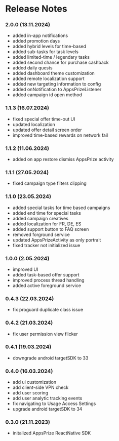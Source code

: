 # Release Notes

### 2.0.0 (13.11.2024)
* added in-app notifications
* added promotion days
* added hybrid levels for time-based
* added sub-tasks for task levels
* added limited-time / legendary tasks
* added second chance for purchase cashback
* added daily quests
* added dashboard theme customization
* added remote localization support
* added new targeting information to config
* added onNotification to AppsPrizeListener
* added campaign id open method

### 1.1.3 (16.07.2024)
* fixed special offer time-out UI
* updated localization
* updated offer detail screen order
* improved time-based rewards on network fail

### 1.1.2 (11.06.2024)
* added on app restore dismiss AppsPrize activity

### 1.1.1 (27.05.2024)
* fixed campaign type filters clipping

### 1.1.0 (23.05.2024)
* added special tasks for time based campaigns
* added end time for special tasks
* added campaign creatives
* added localization for FR, DE, ES
* added support button to FAQ screen
* removed forground service
* updated AppsPrizeActivity as only portrait
* fixed tracker not initialized issue

### 1.0.0 (2.05.2024)
* improved UI
* added task-based offer support
* improved process thread handling
* added active foreground service

### 0.4.3 (22.03.2024)
* fix proguard duplicate class issue

### 0.4.2 (21.03.2024)
* fix user permission view flicker

### 0.4.1 (19.03.2024)
* downgrade android targetSDK to 33

### 0.4.0 (16.03.2024)
* add ui customization
* add client-side VPN check
* add user scoring
* add user analytic tracking events
* fix navigating to Usage Access Settings
* upgrade android targetSDK to 34

### 0.3.0 (21.11.2023)
* initalized AppsPrize ReactNative SDK
